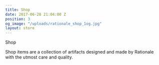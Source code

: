 ```yaml
---
title: Shop
date: 2017-06-28 21:04:00 Z
position: 3
og_image: "/uploads/rationale_shop_1og.jpg"
layout: store
---
```


Shop


Shop items are a collection of artifacts designed and made by Rationale with the utmost care and quality.